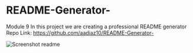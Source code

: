 # README-Generator-
Module 9 
In this project we are creating a professional README generator 
Repo Link: https://github.com/aadiaz10/README-Generator-

![Screenshot readme](https://github.com/user-attachments/assets/fff8e245-6a2a-4708-adca-87d2904f662a)
